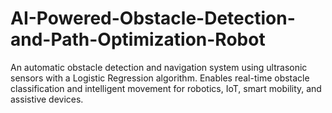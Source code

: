 # AI-Powered-Obstacle-Detection-and-Path-Optimization-Robot
An automatic obstacle detection and navigation system using ultrasonic sensors with a Logistic Regression algorithm. Enables real-time obstacle classification and intelligent movement for robotics, IoT, smart mobility, and assistive devices.
